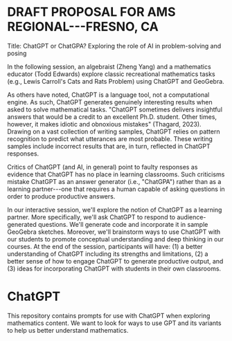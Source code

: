 # DRAFT PROPOSAL FOR AMS REGIONAL---FRESNO, CA
Title: ChatGPT or ChatGPA? Exploring the role of AI in problem-solving and posing

In the following session, an algebraist (Zheng Yang) and a mathematics educator (Todd Edwards) explore classic recreational mathematics tasks (e.g., Lewis Carroll's Cats and Rats Problem) using ChatGPT and GeoGebra. 

As others have noted, ChatGPT is a language tool, not a computational engine. As such, ChatGPT generates genuinely interesting results when asked to solve mathematical tasks. "ChatGPT sometimes delivers insightful answers that would be a credit to an excellent Ph.D. student. Other times, however, it makes idiotic and obnoxious mistakes" (Thagard, 2023). Drawing on a vast collection of writing samples, ChatGPT relies on pattern recognition to predict what utterances are most probable. These writing samples include incorrect results that are, in turn, reflected in ChatGPT responses. 

Critics of ChatGPT (and AI, in general) point to faulty responses as evidence that ChatGPT has no place in learning classrooms. Such criticisms mistake ChatGPT as an answer generator (i.e., "ChatGPA") rather than as a learning partner---one that requires a human capable of asking questions in order to produce productive answers. 

In our interactive session, we'll explore the notion of ChatGPT as a learning partner. More specifically, we'll ask ChatGPT to respond to audience-generated questions. We'll generate code and incorporate it in sample GeoGebra sketches. Moreover, we'll brainstorm ways to use ChatGPT with our students to promote conceptual understanding and deep thinking in our courses. At the end of the session, participants will have: (1) a better understanding of ChatGPT including its strengths and limitations, (2) a better sense of how to engage ChatGPT to generate productive output, and (3) ideas for incorporating ChatGPT with students in their own classrooms. 


# ChatGPT
This repository contains prompts for use with ChatGPT when exploring mathematics content.
We want to look for ways to use GPT and its variants to help us better understand mathematics.
